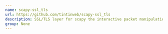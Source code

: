```yaml
---
name: scapy-ssl_tls
url: https://github.com/tintinweb/scapy-ssl_tls
description: SSL/TLS layer for scapy the interactive packet manipulation tool. URL : https://github.com/tintinweb/scapy-ssl_tls Groups : None
group: None
---
```

